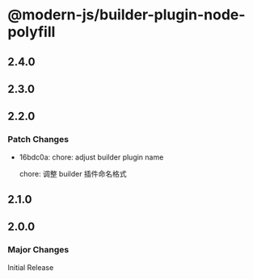 # @modern-js/builder-plugin-node-polyfill

## 2.4.0

## 2.3.0

## 2.2.0

### Patch Changes

- 16bdc0a: chore: adjust builder plugin name

  chore: 调整 builder 插件命名格式

## 2.1.0

## 2.0.0

### Major Changes

Initial Release
